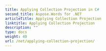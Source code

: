 ```yaml
---
title: Applying Collection Projection in C#
second_title: Aspose.Words for .NET
articleTitle: Applying Collection Projection
linktitle: Applying Collection Projection
description: ""
type: docs
weight: 40
url: /net/applying-collection-projection/
---
```


